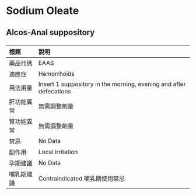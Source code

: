 # Sodium Oleate

## Alcos-Anal suppository

##### 

| 標題       | 說明                                                               |
|:-----------|:-------------------------------------------------------------------|
| 藥品代碼   | EAAS                                                               |
| 適應症     | Hemorrhoids                                                        |
| 用法用量   | Insert 1 suppository in the morning, evening and after defecations |
| 肝功能異常 | 無需調整劑量                                                       |
| 腎功能異常 | 無需調整劑量                                                       |
| 禁忌       | No Data                                                            |
| 副作用     | Local irritation                                                   |
| 孕期建議   | No Data                                                            |
| 哺乳期建議 | Contraindicated 哺乳期使用禁忌                                     |

